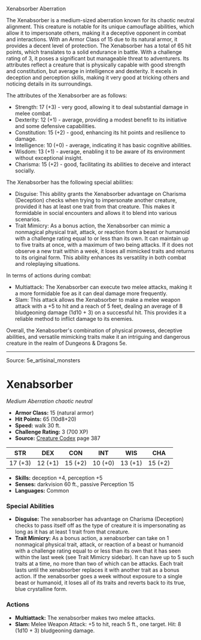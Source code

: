 <MonsterName/>Xenabsorber</MonsterName>
<CreatureType/>Aberration</CreatureType>

<summary>The Xenabsorber is a medium-sized aberration known for its chaotic neutral alignment. This creature is notable for its unique camouflage abilities, which allow it to impersonate others, making it a deceptive opponent in combat and interactions. With an Armor Class of 15 due to its natural armor, it provides a decent level of protection. The Xenabsorber has a total of 65 hit points, which translates to a solid endurance in battle. With a challenge rating of 3, it poses a significant but manageable threat to adventurers. Its attributes reflect a creature that is physically capable with good strength and constitution, but average in intelligence and dexterity. It excels in deception and perception skills, making it very good at tricking others and noticing details in its surroundings. </summary>

<detail>

The attributes of the Xenabsorber are as follows:
- Strength: 17 (+3) - very good, allowing it to deal substantial damage in melee combat.
- Dexterity: 12 (+1) - average, providing a modest benefit to its initiative and some defensive capabilities.
- Constitution: 15 (+2) - good, enhancing its hit points and resilience to damage.
- Intelligence: 10 (+0) - average, indicating it has basic cognitive abilities.
- Wisdom: 13 (+1) - average, enabling it to be aware of its environment without exceptional insight.
- Charisma: 15 (+2) - good, facilitating its abilities to deceive and interact socially.

The Xenabsorber has the following special abilities:
- Disguise: This ability grants the Xenabsorber advantage on Charisma (Deception) checks when trying to impersonate another creature, provided it has at least one trait from that creature. This makes it formidable in social encounters and allows it to blend into various scenarios.
- Trait Mimicry: As a bonus action, the Xenabsorber can mimic a nonmagical physical trait, attack, or reaction from a beast or humanoid with a challenge rating equal to or less than its own. It can maintain up to five traits at once, with a maximum of two being attacks. If it does not observe a new trait within a week, it loses all mimicked traits and returns to its original form. This ability enhances its versatility in both combat and roleplaying situations.

In terms of actions during combat:
- Multiattack: The Xenabsorber can execute two melee attacks, making it a more formidable foe as it can deal damage more frequently.
- Slam: This attack allows the Xenabsorber to make a melee weapon attack with a +5 to hit and a reach of 5 feet, dealing an average of 8 bludgeoning damage (1d10 + 3) on a successful hit. This provides it a reliable method to inflict damage to its enemies.

Overall, the Xenabsorber's combination of physical prowess, deceptive abilities, and versatile mimicking traits make it an intriguing and dangerous creature in the realm of Dungeons & Dragons 5e.</detail>



---

Source: 5e_artisinal_monsters

# Xenabsorber

*Medium* *Aberration* *chaotic neutral*

- **Armor Class:** 15 (natural armor)
- **Hit Points:** 65 (10d8+20)
- **Speed:** walk 30 ft.
- **Challenge Rating:** 3 (700 XP)
- **Source:** [Creature Codex](https://koboldpress.com/kpstore/product/creature-codex-for-5th-edition-dnd) page 387

| STR | DEX | CON | INT | WIS | CHA |
| --- | --- | --- | --- | --- | --- |
| 17 (+3) | 12 (+1) | 15 (+2) | 10 (+0) | 13 (+1) | 15 (+2) |

- **Skills:** deception +4, perception +5
- **Senses:** darkvision 60 ft., passive Perception 15
- **Languages:** Common

### Special Abilities

- **Disguise:** The xenabsorber has advantage on Charisma (Deception) checks to pass itself off as the type of creature it is impersonating as long as it has at least 1 trait from that creature.
- **Trait Mimicry:** As a bonus action, a xenabsorber can take on 1 nonmagical physical trait, attack, or reaction of a beast or humanoid with a challenge rating equal to or less than its own that it has seen within the last week (see Trait Mimicry sidebar). It can have up to 5 such traits at a time, no more than two of which can be attacks. Each trait lasts until the xenabsorber replaces it with another trait as a bonus action. If the xenabsorber goes a week without exposure to a single beast or humanoid, it loses all of its traits and reverts back to its true, blue crystalline form.

### Actions

- **Multiattack:** The xenabsorber makes two melee attacks.
- **Slam:** Melee Weapon Attack: +5 to hit, reach 5 ft., one target. Hit: 8 (1d10 + 3) bludgeoning damage.




